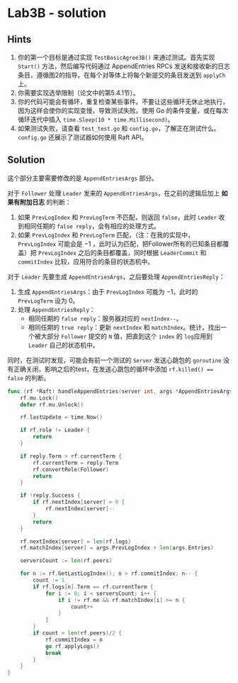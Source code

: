 # Lab3B - solution

## Hints

1. 你的第一个目标是通过实现 `TestBasicAgree3B()` 来通过测试。首先实现 `Start()` 方法，然后编写代码通过 AppendEntries RPCs 发送和接收新的日志条目，遵循图2的指导。在每个对等体上将每个新提交的条目发送到 `applyCh` 上。
2. 你需要实现选举限制（论文中的第5.4.1节）。
3. 你的代码可能会有循环，重复检查某些事件。不要让这些循环无休止地执行，因为这样会使你的实现变慢，导致测试失败。使用 Go 的条件变量，或在每次循环迭代中插入 `time.Sleep(10 * time.Millisecond)`。
4. 如果测试失败，请查看 `test_test.go` 和 `config.go`，了解正在测试什么。`config.go` 还展示了测试器如何使用 Raft API。

## Solution

这个部分主要需要修改的是 `AppendEntriesArgs` 部分。

对于 `Follower` 处理 `Leader` 发来的 `AppendEntriesArgs`，在之前的逻辑后加上 **如果有附加日志** 的判断：
1. 如果 `PrevLogIndex` 和 `PrevLogTerm` 不匹配，则返回 `false`，此时 `Leader` 收到相同任期的 `false reply`，会有相应的处理方式。
2. 如果 `PrevLogIndex` 和 `PrevLogTerm` 匹配，（注：在我的实现中，`PrevLogIndex` 可能会是 $-1$ ，此时认为匹配，把Follower所有的已知条目都覆盖）把 `PrevLogIndex` 之后的条目都覆盖，同时根据 `LeaderCommit` 和 `commitIndex` 比较，应用符合的条目的状态机中。

对于 `Leader` 先要生成 `AppendEntriesArgs`，之后要处理 `AppendEntriesReply`：
1. 生成 `AppendEntriesArgs`：由于 `PrevLogIndex` 可能为 $-1$，此时的 `PrevLogTerm` 设为 $0$。
2. 处理 `AppendEntriesReply`：
    - 相同任期的 `false reply`：服务器对应的 `nextIndex--`。
    - 相同任期的 `true reply`：更新 `nextIndex` 和 `matchIndex`。统计，找出一个被大部分 `Follower` 提交的 `N` 值，把直到这个 `index` 的 `log`应用到 `Leader` 自己的状态机中。

同时，在测试时发现，可能会有前一个测试的 `Server` 发送心跳包的 `goroutine` 没有正确关闭，影响之后的test，在发送心跳包的循环中添加 `rf.killed() == false` 的判断。

```Go
func (rf *Raft) handleAppendEntries(server int, args *AppendEntriesArgs, reply *AppendEntriesReply) {
	rf.mu.Lock()
	defer rf.mu.Unlock()

	rf.lastUpdate = time.Now()

	if rf.role != Leader {
		return
	}

	if reply.Term > rf.currentTerm {
		rf.currentTerm = reply.Term
		rf.convertRole(Follower)
		return
	}

	if !reply.Success {
		if rf.nextIndex[server] > 0 {
			rf.nextIndex[server]--
		}
		return
	}

	rf.nextIndex[server] = len(rf.logs)
	rf.matchIndex[server] = args.PrevLogIndex + len(args.Entries)

	serversCount := len(rf.peers)

	for n := rf.GetLastLogIndex(); n > rf.commitIndex; n-- {
		count := 1
		if rf.logs[n].Term == rf.currentTerm {
			for i := 0; i < serversCount; i++ {
				if i != rf.me && rf.matchIndex[i] >= n {
					count++
				}
			}
		}
		if count > len(rf.peers)/2 {
			rf.commitIndex = n
			go rf.applyLogs()
			break
		}
	}
}
```
